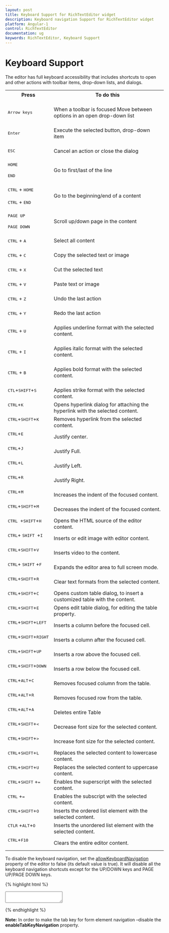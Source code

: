 ```yaml
---
layout: post
title: Keyboard Support for RichTextEditor widget
description: Keyboard navigation Support for RichTextEditor widget
platform: Angular-1
control: RichTextEditor
documentation: ug
keywords: RichTextEditor, Keyboard Support
---
```

# Keyboard Support

The editor has full keyboard accessibility that includes shortcuts to open and other actions with toolbar items, drop-down lists, and dialogs. 

<table>
<tr>
<th>
Press<br/><br/></th><th>
To do this<br/><br/></th></tr>
<tr>
<td>
<kbd>Arrow keys</kbd><br/><br/></td><td>
When a toolbar is focused  Move between options in an open drop-down list<br/><br/></td></tr>
<tr>
<td>
<kbd>Enter</kbd><br/><br/></td><td>
Execute the selected button, drop-down item<br/><br/></td></tr>
<tr>
<td>
<kbd>ESC</kbd><br/><br/></td><td>
Cancel an action or close the dialog<br/><br/></td></tr>
<tr>
<td>
<kbd>HOME</kbd> <br/><br/><kbd>END</kbd><br/><br/></td><td>
Go to first/last of the line<br/><br/></td></tr>
<tr>
<td>
<kbd>CTRL</kbd> + <kbd>HOME</kbd> <br/><br/><kbd>CTRL</kbd> + <kbd>END</kbd><br/><br/></td><td>
Go to the beginning/end of a content<br/><br/></td></tr>
<tr>
<td>
<kbd>PAGE UP </kbd><br/><br/><kbd>PAGE DOWN</kbd><br/><br/></td><td>
Scroll up/down page in the content<br/><br/></td></tr>
<tr>
<td>
<kbd>CTRL</kbd> + <kbd>A</kbd><br/><br/></td><td>
Select all content<br/><br/></td></tr>
<tr>
<td>
<kbd>CTRL</kbd> + <kbd>C</kbd><br/><br/></td><td>
Copy the selected text or image<br/><br/></td></tr>
<tr>
<td>
<kbd>CTRL</kbd> + <kbd>X</kbd><br/><br/></td><td>
Cut the selected text<br/><br/></td></tr>
<tr>
<td>
<kbd>CTRL</kbd> + <kbd>V</kbd><br/><br/></td><td>
Paste text or image<br/><br/></td></tr>
<tr>
<td>
<kbd>CTRL</kbd> + <kbd>Z</kbd><br/><br/></td><td>
Undo the last action<br/><br/></td></tr>
<tr>
<td>
<kbd>CTRL</kbd> + <kbd>Y</kbd><br/><br/></td><td>
Redo the last action<br/><br/></td></tr>
<tr>
<td>
<kbd>CTRL</kbd> + <kbd>U</kbd><br/><br/></td><td>
Applies underline format with the selected content.
<br/><br/></td></tr>
<tr>
<td>
<kbd>CTRL</kbd>  + <kbd>I</kbd><br/><br/></td><td>
Applies italic format with the selected content.
<br/><br/></td></tr>
<tr>
<td>
<kbd>CTRL</kbd> + <kbd>B</kbd><br/><br/></td><td>
Applies bold format with the selected content.
<br/><br/></td></tr>
<tr>
<td>
<kbd>CTL</kbd>+<kbd>SHIFT</kbd>+<kbd>S</kbd><br/><br/>
</td>
<td>
Applies strike format with the selected content.
</td>
</tr>
<tr>
<td>
<kbd>CTRL</kbd>+<kbd>K</kbd><br/><br/>
</td>
<td>
Opens hyperlink dialog for attaching the hyperlink with the selected content.
</td>
</tr>
<tr>
<td>
<kbd>CTRL</kbd>+<kbd>SHIFT</kbd>+<kbd>K</kbd><br/><br/>
</td>
<td>
Removes hyperlink from the selected content.
</td>
</tr>
<tr>
<td>
<kbd>CTRL</kbd>+<kbd>E</kbd><br/><br/>
</td>
<td>
Justify center.
</td>
</tr>
<tr>
<td>
<kbd>CTRL</kbd>+<kbd>J</kbd><br/><br/>
</td>
<td>
Justify Full.
</td>
</tr>
<tr>
<td>
<kbd>CTRL</kbd>+<kbd>L</kbd><br/><br/>
</td>
<td>
Justify Left.
</td>
</tr>
<tr>
<td>
<kbd>CTRL</kbd>+<kbd>R</kbd><br/><br/>
</td>
<td>
Justify Right.
</td>
</tr>
<tr>
<td>
<kbd>CTRL</kbd>+<kbd>M</kbd><br/><br/>
</td>
<td>
Increases the indent of the focused content.
</td>
</tr>
<tr>
<td>
<kbd>CTRL</kbd>+<kbd>SHIFT</kbd>+<kbd>M</kbd><br/><br/>
</td>
<td>
Decreases the indent of the focused content.
</td>
</tr>
<tr>
<td>
<kbd>CTRL </kbd>+<kbd>SHIFT</kbd>+<kbd>H</kbd><br/><br/>
</td>
<td>
Opens the HTML source of the editor content.
</td>
</tr>
<tr>
<td>
<kbd>CTRL</kbd>+ <kbd>SHIFT </kbd>+<kbd>I</kbd><br/><br/>
</td>
<td>
Inserts or edit image with editor content.
</td>
</tr>
<tr>
<td>
<kbd>CTRL</kbd>+<kbd>SHIFT</kbd>+<kbd>V</kbd><br/><br/>
</td>
<td>
Inserts video to the content.
</td>
</tr>
<tr>
<td>
<kbd>CTRL</kbd>+ <kbd>SHIFT</kbd> +<kbd>F</kbd><br/><br/>
</td>
<td>
Expands the editor area to full screen mode.
</td>
</tr>
<tr>
<td>
<kbd>CTRL</kbd>+<kbd>SHIFT</kbd>+<kbd>R</kbd><br/><br/>
</td>
<td>
Clear text formats from the selected content.
</td>
</tr>
<tr>
<td>
<kbd>CTRL</kbd>+<kbd>SHIFT</kbd>+<kbd>C</kbd><br/><br/>
</td>
<td>
Opens custom table dialog, to insert a customized table with the content.
</td>
</tr>
<tr>
<td>
<kbd>CTRL</kbd>+<kbd>SHIFT</kbd>+<kbd>E</kbd><br/><br/>
</td>
<td>
Opens edit table dialog, for editing the table property.
</td>
</tr>
<tr>
<td>
<kbd>CTRL</kbd>+<kbd>SHIFT</kbd>+<kbd>LEFT</kbd><br/><br/>
</td>
<td>
Inserts a column before the focused cell.
</td>
</tr>
<tr>
<td>
<kbd>CTRL</kbd>+<kbd>SHIFT</kbd>+<kbd>RIGHT</kbd><br/><br/>
</td>
<td>
Inserts a column after the focused cell.
</td>
</tr>
<tr>
<td>
<kbd>CTRL</kbd>+<kbd>SHIFT</kbd>+<kbd>UP</kbd><br/><br/>
</td>
<td>
Inserts a row above the focused cell.
</td>
</tr>
<tr>
<td>
<kbd>CTRL</kbd>+<kbd>SHIFT</kbd>+<kbd>DOWN</kbd><br/><br/>
</td>
<td>
Inserts a row below the focused cell.
</td>
</tr>
<tr>
<td>
<kbd>CTRL</kbd>+<kbd>ALT</kbd>+<kbd>C</kbd><br/><br/>
</td>
<td>
Removes focused column from the table.
</td>
</tr>
<tr>
<td>
<kbd>CTRL</kbd>+<kbd>ALT</kbd>+<kbd>R</kbd><br/><br/>
</td>
<td>
Removes focused row from the table.
</td>
</tr>
<tr>
<td>
<kbd>CTRL</kbd>+<kbd>ALT</kbd>+<kbd>A</kbd><br/><br/>
</td>
<td>
Deletes  entire Table
</td>
</tr>
<tr>
<td>
<kbd>CTRL</kbd>+<kbd>SHIFT</kbd>+<kbd><</kbd><br/><br/>   
</td>
<td>
Decrease font size for the selected content.
</td>
</tr>
<tr>
<td>
<kbd>CTRL</kbd>+<kbd>SHIFT</kbd>+<kbd>></kbd><br/><br/>
</td>
<td>
Increase font size for the selected content.
</td>
</tr>
<tr>
<td>
<kbd>CTRL</kbd>+<kbd>SHIFT</kbd>+<kbd>L</kbd><br/><br/>
</td>
<td>
Replaces the selected content to lowercase content.
</td>
</tr>
<tr>
<td>
<kbd>CTRL</kbd>+<kbd>SHIFT</kbd>+<kbd>U</kbd><br/><br/>
</td>
<td>
Replaces the selected content to uppercase content. 
</td>
</tr>
<tr>
<td>
<kbd>CTRL</kbd>+<kbd>SHIFT</kbd> +<kbd>=</kbd><br/><br/>
</td>
<td>
Enables the superscript with the selected content.
</td>
</tr>
<tr>
<td>
<kbd>CTRL</kbd> +<kbd>=</kbd><br/><br/>
</td>
<td>
Enables the subscript with the selected content.
</td>
</tr>
<tr>
<td>
<kbd>CTRL</kbd>+<kbd>SHIFT</kbd>+<kbd>O</kbd><br/><br/>
</td>
<td>
Inserts the ordered list element with the selected content.
</td>
</tr>
<tr>
<td>
<kbd>CTLR</kbd> +<kbd>ALT</kbd>+<kbd>O</kbd><br/><br/>
</td>
<td>
Inserts the unordered list element with the selected content.
</td>
</tr>
<tr>
<td>
<kbd>CTRL</kbd>+<kbd>F10</kbd><br/><br/>
</td>
<td>
Clears the entire editor content.
</td>
</tr>
</table>

To disable the keyboard navigation, set the [allowKeyboardNavigation](http://help.syncfusion.com/api/js/ejrte#members:allowkeyboardnavigation) property of the editor to false (its default value is true). It will disable all the keyboard navigation shortcuts except for the UP/DOWN keys and PAGE UP/PAGE DOWN keys.

{% highlight html %}

<textarea id="texteditor" ej-rte e-value="val" e-allowkeyboardnavigation="false"></textarea>

<script type="text/javascript">

angular.module('rteApp', ['ejangular'])
.controller('RTECtrl', function ($scope) {
    $scope.val= "The RichTextEditor (RTE) control enables you to edit the contents with insert table and images," + " it also provides a toolbar that helps to apply rich text formats to the content entered in the TextArea.";
});
        
</script>
{% endhighlight %}

**Note:** In order to make the tab key for form element navigation –disable the **enableTabKeyNavigation** property.
